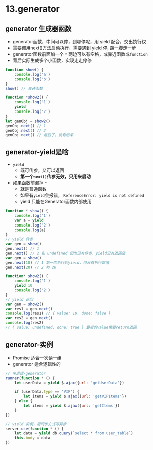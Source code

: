 # 13.generator

## generator 生成器函数

* generator函数，中间可以停，到哪停呢，用 yield 配合，交出执行权
* 需要调用next\(\)方法启动执行，需要遇到 yield 停, 踹一脚走一步
* generator函数前面加一个 `*` 两边可以有空格，或靠近函数或`function`
* 背后实际生成多个小函数，实现走走停停

```javascript
function show() {
    console.log('a')
    console.log('b')
}
show() // 普通函数

function *show2() {
    console.log('1')
    yield
    console.log('2')
}
let genObj = show2()
genObj.next() // 1
genObj.next() // 2
genObj.next() // 最后了，没有结果
```

## generator-yield是啥

* `yield`
  * 既可传参，又可以返回
  * **第一个`next()`传参无效，只用来启动**
* 如果函数前漏掉 `*`
  * 就是普通函数
  * 如果有`yield`会报错， `ReferenceError: yield is not defined`
  * yield 只能在Generator函数内部使用

```javascript
function * show() {
    console.log('1')
    var a = yield
    console.log('2')
    console.log(a)
}
// yield 传参
var gen = show()
gen.next() // 1
gen.next() // 2 和 undefined 因为没有传参，yield没有返回值
var gen = show()
gen.next(10) // 1 第一次执行到yield，但没有执行赋值
gen.next(20) // 2 和 20

function* show2() {
    console.log('1')
    yield 10
    console.log('2')
}
// yield 返回
var gen = show2()
var res1 = gen.next()
console.log(res1) // { value: 10, done: false }
var res2 = gen.next()
console.log(res2)
// { value: undefined, done: true } 最后的value需要return返回
```

## generator-实例

* Promise 适合一次读一组
* generator 适合逻辑性的

```javascript
// 带逻辑-generator
runner(function * () {
    let userData = yield $.ajax({url: 'getUserData'})

    if (userData.type == 'VIP') {
        let items = yield $.ajax({url: 'getVIPItems'})
    } else {
        let items = yield $.ajax({url: 'getItems'})
    }
})
```

```javascript
// yield 实例，用同步方式写异步
server.use(function * () {
    let data = yield db.query(`select * from user_table`)
    this.body = data
})
```

